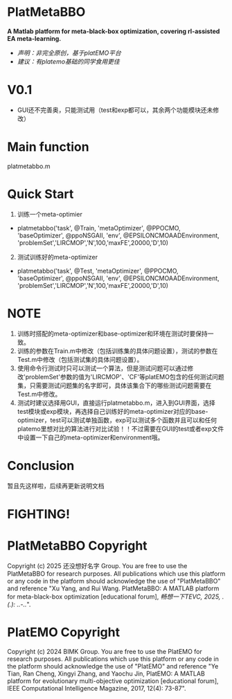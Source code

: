 # PlatMetaBBO
**A Matlab platform for meta-black-box optimization, covering rl-assisted EA meta-learning.**
- *声明：非完全原创，基于platEMO平台*
- *建议：有platemo基础的同学食用更佳*

# V0.1
- GUI还不完善奥，只能测试用（test和exp都可以，其余两个功能模块还未修改）

# Main function
platmetabbo.m

# Quick Start
1. 训练一个meta-optimier
- platmetabbo('task', @Train, 'metaOptimizer', @PPOCMO, 'baseOptimizer', @ppoNSGAII, 'env', @EPSILONCMOAADEnvironment, 'problemSet','LIRCMOP','N',100,'maxFE',20000,'D',10)
2. 测试训练好的meta-optimizer
- platmetabbo('task', @Test, 'metaOptimizer', @PPOCMO, 'baseOptimizer', @ppoNSGAII, 'env', @EPSILONCMOAADEnvironment, 'problemSet','LIRCMOP','N',100,'maxFE',20000,'D',10)

# NOTE
1. 训练时搭配的meta-optimizer和base-optimizer和环境在测试时要保持一致。
2. 训练的参数在Train.m中修改（包括训练集的具体问题设置），测试的参数在Test.m中修改（包括测试集的具体问题设置）。
3. 使用命令行测试时只可以测试一个算法，但是测试问题可以通过修改'problemSet'参数的值为'LIRCMOP'、'CF'等platEMO包含的任何测试问题集，只需要测试问题集的名字即可，具体该集合下的哪些测试问题需要在Test.m中修改。
4. 测试时建议选择用GUI，直接运行platmetabbo.m，进入到GUI界面，选择test模块或exp模块，再选择自己训练好的meta-optimizer对应的base-optimizer，test可以测试单独函数，exp可以测试多个函数并且可以和任何platemo里想对比的算法进行对比试验！！不过需要在GUI的test或者exp文件中设置一下自己的meta-optimizer和environment哦。

# Conclusion
暂且先这样啦，后续再更新说明文档
# FIGHTING!

# PlatMetaBBO Copyright
Copyright (c) 2025 还没想好名字 Group. You are free to use the PlatMetaBBO for research purposes. All publications which use this platform or any code in the platform should acknowledge the use of "PlatMetaBBO" and reference "Xu Yang, and Rui Wang. PlatMetaBBO: A MATLAB platform for meta-black-box optimization [educational forum], *畅想一下TEVC, 2025, .(.): ..-..*".

# PlatEMO Copyright
Copyright (c) 2024 BIMK Group. You are free to use the PlatEMO for research purposes. All publications which use this platform or any code in the platform should acknowledge the use of "PlatEMO" and reference "Ye Tian, Ran Cheng, Xingyi Zhang, and Yaochu Jin, PlatEMO: A MATLAB platform for evolutionary multi-objective optimization [educational forum], IEEE Computational Intelligence Magazine, 2017, 12(4): 73-87".
